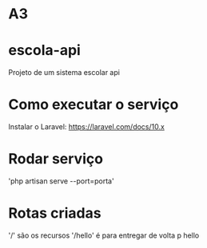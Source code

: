 # A3

# escola-api

Projeto de um sistema escolar api

# Como executar o serviço

Instalar o Laravel: https://laravel.com/docs/10.x

# Rodar serviço

'php artisan serve --port=porta'

# Rotas criadas

'/' são os recursos 
'/hello' é para entregar de volta p hello